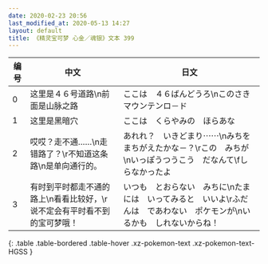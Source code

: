 ```yaml
---
date: 2020-02-23 20:56
last_modified_at: 2020-05-13 14:27
layout: default
title: 《精灵宝可梦 心金／魂银》文本 399
---
```

| 编号 | 中文 | 日文 |
| ---- | ---- | ---- |
| 0 | 这里是４６号道路\n前面是山脉之路 | ここは　４６ばんどうろ\nこのさき　マウンテンロ－ド |
| 1 | 这里是黑暗穴 | ここは　くらやみの　ほらあな |
| 2 | 哎哎？走不通……\n走错路了？\r不知道这条路\n是单向通行的。 | あれれ？　いきどまり⋯⋯\nみちを　まちがえたかな－？\rこの　みちが\nいっぽうつうこう　だなんて\fしらなかったよ |
| 3 | 有时到平时都走不通的路上\n看看比较好，\r说不定会有平时看不到的宝可梦哦！ | いつも　とおらない　みちに\nたまには　いってみると　いいよ\rふだんは　であわない　ポケモンが\nいるかも　しれないからね！ |
{: .table .table-bordered .table-hover .xz-pokemon-text .xz-pokemon-text-HGSS }